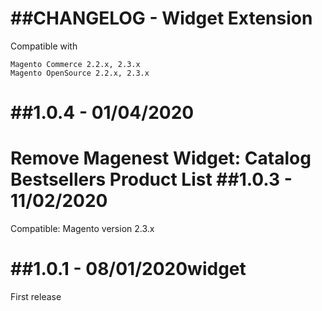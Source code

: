 ##CHANGELOG - Widget Extension
=============
Compatible with 
```
Magento Commerce 2.2.x, 2.3.x
Magento OpenSource 2.2.x, 2.3.x
```
##1.0.4 - 01/04/2020
=============
Remove Magenest Widget: Catalog Bestsellers Product List
##1.0.3 - 11/02/2020
=============
Compatible: Magento version 2.3.x

##1.0.1 - 08/01/2020widget
=============
First release
